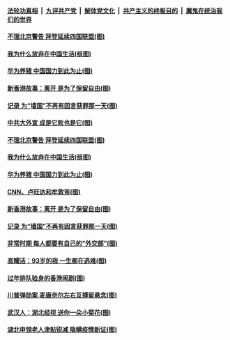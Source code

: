 

####  [法轮功真相](../../../../basic/blob/master/README.md?t=02181131) &nbsp;|&nbsp; [九评共产党](../../../../9ping.md/blob/master/README.md?t=02181131) &nbsp;|&nbsp; [解体党文化](../../../../jtdwh.md/blob/master/README.md?t=02181131)  &nbsp;|&nbsp; [共产主义的终极目的](../../../../gczydzjmd.md/blob/master/README.md?t=02181131) &nbsp;|&nbsp; [魔鬼在统治我们的世界](../../../../mgztzwmdsj.md/blob/master/README.md?t=02181131) 

#### [不理北京警告 拜登延续四国联盟(图)](../pages/p4/962904.md?t=02181131) 


#### [我为什么放弃在中国生活(组图)](../pages/p4/962747.md?t=02181131) 

#### [华为养猪 中国国力到此为止(图)](../pages/p4/962753.md?t=02181131) 

#### [新香港故事：离开 是为了保留自由(图)](../pages/p4/962761.md?t=02181131) 

#### [记录 为“墙国”不再有因言获罪那一天(图)](../pages/p4/962750.md?t=02181131) 

#### [中共大外宣 成是它败也是它(图)](../pages/p4/962905.md?t=02181131) 

#### [不理北京警告 拜登延续四国联盟(图)](../pages/p4/962904.md?t=02181131) 




#### [我为什么放弃在中国生活(组图)](../pages/p4/962747.md?t=02181131) 

#### [华为养猪 中国国力到此为止(图)](../pages/p4/962753.md?t=02181131) 

#### [CNN、卢旺达和牟敦芾(图)](../pages/p4/962759.md?t=02181131) 

#### [新香港故事：离开 是为了保留自由(图)](../pages/p4/962761.md?t=02181131) 

#### [记录 为“墙国”不再有因言获罪那一天(图)](../pages/p4/962750.md?t=02181131) 



#### [非常时期 每人都要有自己的“外交部”(图)](../pages/p4/962685.md?t=02181131) 

#### [高耀洁：93岁的我 一生都在逃难(图)](../pages/p4/962636.md?t=02181131) 


#### [过年排队验身的香港闹剧(图)](../pages/p4/962633.md?t=02181131) 

#### [川普弹劾案 麦康奈尔左右互搏留悬念(图)](../pages/p4/962635.md?t=02181131) 

#### [武汉人：湖北经视 送你一朵小菊花(图)](../pages/p4/962638.md?t=02181131) 

#### [湖北申领老人津贴锐减 隐瞒疫情新证(图)](../pages/p4/962641.md?t=02181131) 


